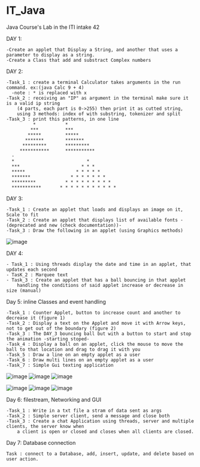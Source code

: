 # IT_Java
Java Course's Lab in the ITI intake 42

DAY 1: 

    -Create an applet that Display a String, and another that uses a parameter to display as a string.
    -Create a Class that add and substract Complex numbers
      
DAY 2:

    -Task_1 : create a terminal Calculator takes arguments in the run command. ex:(java Calc 9 + 4) 
      -note : * is replaced with x
    -Task_2 : receiving an "IP" as argument in the terminal make sure it is a valid ip string 
        (4 parts, each part is 0->255) then print it as cutted string, 
        using 3 methods: index of with substring, tokenizer and split
    -Task_3 : print this patterns, in one line
              *           *
             ***          ***
            *****         *****
           *******        *******
          *********       *********
         ***********      ***********
      -
      *                           *
      ***                       * * *
      *****                   * * * * *
      *******               * * * * * * *
      *********           * * * * * * * * *
      ***********       * * * * * * * * * * *
      
DAY 3:

    -Task_1 : Create an applet that loads and displays an image on it, Scale to fit
    -Task_2 : Create an applet that displays list of available fonts -(deprecated and new (check documentation))-
    -Task_3 : Draw the following in an applet (using Graphics methods)
    
![image](https://user-images.githubusercontent.com/95314680/149021087-83d1398d-9e33-4cfd-82c9-5e1afe8a97a6.png)

DAY 4:
    
    - Task_1 : Using threads display the date and time in an applet, that updates each second
    - TasK_2 : Marquee text
    - Task_3 : Create an applet that has a ball bouncing in that applet 
        handling the conditions of said applet increase or decrease in size (manual)
    
Day 5: inline Classes and event handling

    -Task_1 : Counter Applet, button to increase count and another to decrease it (figure 1)
    -Task_2 : Display a text on the Applet and move it with Arrow keys, not to get out of the boundary (figure 2)
    -Task_3 : The DAY_3 bouncing ball but with a button to start and stop the animation -starting stoped-
    -Task_4 : Display a ball on an applet, click the mouse to move the ball to that location and drag to drag it with you
    -Task_5 : Draw a line on an empty applet as a user
    -Task_6 : Draw multi lines on an empty applet as a user
    -Task_7 : Simple Gui texting application
   ![image](https://user-images.githubusercontent.com/95314680/149340372-4c47057b-1df6-4292-8fbf-a339fe8eacfc.png) ![image](https://user-images.githubusercontent.com/95314680/149340461-032e8967-705e-4536-aa9c-3305f66f5947.png) ![image](https://user-images.githubusercontent.com/95314680/149340689-01ad0117-a2c5-4f27-8532-87b3504e73e3.png)
   
![image](https://user-images.githubusercontent.com/95314680/149340799-5b32cc80-9ab6-480f-8db3-7244dca92755.png) ![image](https://user-images.githubusercontent.com/95314680/149340841-5b6acc6c-d579-4769-a272-b5674552722e.png) ![image](https://user-images.githubusercontent.com/95314680/149340920-dda32cb5-27ed-458a-9222-2b4ffda0e7ee.png)


Day 6: filestream, Networking and GUI
    
    -Task_1 : Write in a txt file a stram of data sent as args
    -Task_2 : Simple server client, send a message and close both
    -Task_3 : Create a chat Application using threads, server and multiple clients, the server know when 
        a client is open or closed and closes when all clients are closed.

Day 7: Database connection

    Task : connect to a Database, add, insert, update, and delete based on user action.
